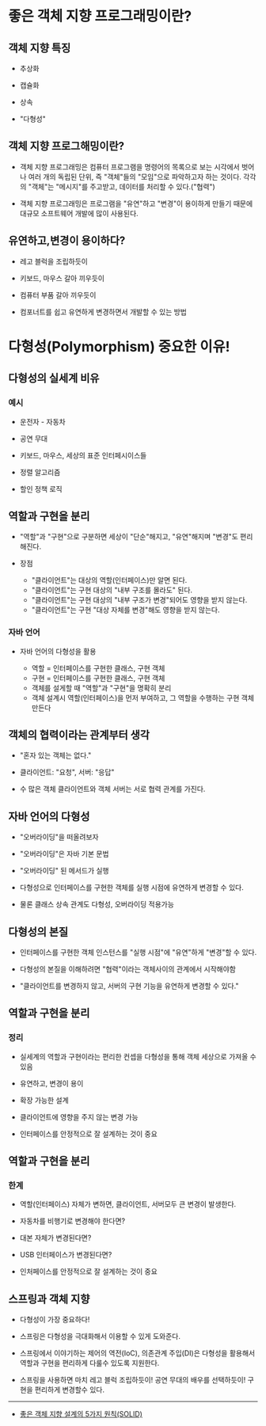 # 좋은 객체 지향 프로그래밍이란?

## 객체 지향 특징
- 추상화
- 캡슐화

- 상속
- "다형성" 

## 객체 지향 프로그해밍이란?
- 객체 지향 프로그래밍은 컴퓨터 프로그램을 명령어의 목록으로 보는 시각에서 벗어나 여러 개의 독립된 단위, 즉 "객체"들의 "모임"으로 파악하고자 하는 것이다. 각각의 "객체"는 "메시지"를 주고받고, 데이터를 처리할 수 있다.("협력")

- 객체 지향 프로그래밍은 프로그램을 "유연"하고 "변경"이 용이하게 만들기 때문에 대규모 소프트웨어 개발에 많이 사용된다.

## 유연하고,변경이 용이하다?

- 레고 블럭을 조립하듯이
- 키보드, 마우스 갈아 끼우듯이
- 컴퓨터 부품 갈아 끼우듯이

- 컴포너트를 쉽고 유연하게 변경하면서 개발할 수 있는 방법 

# 다형성(Polymorphism) 중요한 이유!

## 다형성의 실세계 비유
### 예시

- 운전자 - 자동차
- 공연 무대

- 키보드, 마우스, 세상의 표준 인터페시이스들
- 정렬 알고리즘
- 할인 정책 로직

## 역할과 구현을 분리

- "역할"과 "구현"으로 구분하면 세상이 "단순"해지고, "유연"해지며 "변경"도 편리해진다.

- 장점
  - "클라이언트"는 대상의 역할(인터페이스)만 알면 된다.
  - "클라이언트"는 구현 대상의 "내부 구조를 몰라도" 된다.
  - "클라이언트"는 구현 대상의 "내부 구조가 변경"되어도 영향을 받지 않는다.
  - "클라이언트"는 구현 "대상 자체를 변경"해도 영향을 받지 않는다.

### 자바 언어

- 자바 언어의 다형성을 활용

  - 역할 = 인터페이스를 구현한 클래스, 구현 객체
  - 구현 = 인터페이스를 구현한 클래스, 구현 객체
  - 객체를 설게할 때 "역할"과 "구현"을 명확히 분리
  - 객체 설계시 역할(인터페이스)을 먼저 부여하고, 그 역할을 수행하는 구현 객체 만든다

## 객체의 협력이라는 관계부터 생각

- "혼자 있는 객체는 없다."

- 클라이언트: "요청", 서버: "응답"
- 수 많은 객체 클라이언트와 객체 서버는 서로 협력 관계를 가진다.

## 자바 언어의 다형성

- "오버라이딩"을 떠올려보자

- "오버라이딩"은 자바 기본 문법
- "오버라이딩" 된 메서드가 실행
- 다형성으로 인터페이스를 구현한 객체를 실행 시점에 유연하게 변경할 수 있다.
- 물론 클래스 상속 관계도 다형성, 오버라이딩 적용가능

## 다형성의 본질

- 인터페이스를 구현한 객체 인스턴스를 "실행 시점"에 "유연"하게 "변경"할 수 있다.

- 다형성의 본질을 이해하려면 "협력"이라는 객체사이의 관계에서 시작해야함
- "클라이언트를 변경하지 않고, 서버의 구현 기능을 유연하게 변경할 수 있다."

## 역할과 구현을 분리
### 정리

- 실세계의 역할과 구현이라는 편리한 컨셉을 다형성을 통해 객체 세상으로 가져올 수 있음

- 유연하고, 변경이 용이
- 확장 가능한 설계
- 클라이언트에 영향을 주지 않는 변경 가능
- 인터페이스를 안정적으로 잘 설계하는 것이 중요

## 역할과 구현을 분리
### 한계

- 역할(인터페이스) 자체가 변하면, 클라이언트, 서버모두 큰 변경이 발생한다.

- 자동차를 비행기로 변경해야 한다면?
- 대본 자체가 변경된다면?
- USB 인터페이스가 변경된다면?
- 인처페이스를 안정적으로 잘 설계하는 것이 중요

## 스프링과 객체 지향

- 다형성이 가장 중요하다!

- 스프링은 다형성을 극대화해서 이용할 수 있게 도와준다.
- 스프링에서 이야기하는 제어의 역전(IoC), 의존관계 주입(DI)은 다형성을 활용해서 역할과 구현을 편리하게 다룰수 있도록 지원한다.
- 스프링을 사용하면 마치 레고 블럭 조립하듯이! 공연 무대의 배우를 선택하듯이! 구현을 편리하게 변경할수 있다.

---

- [좋은 객체 지향 설계의 5가지 원칙(SOLID)](<좋은 객체 지향 설계의 5가지 원칙(SOLID).md>)